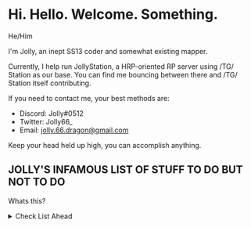 # Hi. Hello. Welcome. Something.

He/Him

I'm Jolly, an inept SS13 coder and somewhat existing mapper.

Currently, I help run JollyStation, a HRP-oriented RP server using /TG/ Station as our base.
You can find me bouncing between there and /TG/ Station itself contributing.

If you need to contact me, your best methods are:
- Discord: Jolly#0512
- Twitter: Jolly66_
- Email: jolly.66.dragon@gmail.com

Keep your head held up high, you can accomplish anything.

## JOLLY'S INFAMOUS LIST OF STUFF TO DO BUT NOT TO DO
Whats this?
<details>
  <summary>Check List Ahead</summary>

### JollyStation
- [X] Start XenoBotany job expansion
- [ ] Finish XenoBotany job expansion
- [ ] Start Ordnance Job Expansion
- [ ] Finish Ordnance Job Expansion
- [ ] General clean up
- [ ] Port IPCs
- [ ] Replace Felinids to be human genemods, port Tarajans from Paradise

### Skyrat
- [X] Finish adding maints Rooms to BlueShift
- [ ] Go through their modular files and repath certain area turfs to what I set on /TG/
- [ ] Update BlueShift to use the `access_helpers` that /TG/ implament, also scrub the doors a bit
- [ ] Add mapping icons for some of their shit

### /TG/station
- [ ] Update & Fix mapping tools
- [ ] Make mapping tools under TGUI
- [ ] Finish excising areas and properly organize them
</details>
  
